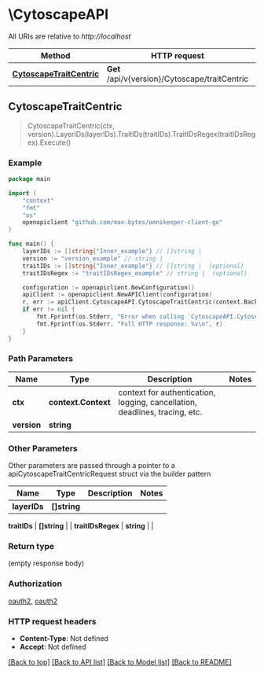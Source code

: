 # \CytoscapeAPI

All URIs are relative to *http://localhost*

Method | HTTP request | Description
------------- | ------------- | -------------
[**CytoscapeTraitCentric**](CytoscapeAPI.md#CytoscapeTraitCentric) | **Get** /api/v{version}/Cytoscape/traitCentric | 



## CytoscapeTraitCentric

> CytoscapeTraitCentric(ctx, version).LayerIDs(layerIDs).TraitIDs(traitIDs).TraitIDsRegex(traitIDsRegex).Execute()



### Example

```go
package main

import (
    "context"
    "fmt"
    "os"
    openapiclient "github.com/max-bytes/omnikeeper-client-go"
)

func main() {
    layerIDs := []string{"Inner_example"} // []string | 
    version := "version_example" // string | 
    traitIDs := []string{"Inner_example"} // []string |  (optional)
    traitIDsRegex := "traitIDsRegex_example" // string |  (optional)

    configuration := openapiclient.NewConfiguration()
    apiClient := openapiclient.NewAPIClient(configuration)
    r, err := apiClient.CytoscapeAPI.CytoscapeTraitCentric(context.Background(), version).LayerIDs(layerIDs).TraitIDs(traitIDs).TraitIDsRegex(traitIDsRegex).Execute()
    if err != nil {
        fmt.Fprintf(os.Stderr, "Error when calling `CytoscapeAPI.CytoscapeTraitCentric``: %v\n", err)
        fmt.Fprintf(os.Stderr, "Full HTTP response: %v\n", r)
    }
}
```

### Path Parameters


Name | Type | Description  | Notes
------------- | ------------- | ------------- | -------------
**ctx** | **context.Context** | context for authentication, logging, cancellation, deadlines, tracing, etc.
**version** | **string** |  | 

### Other Parameters

Other parameters are passed through a pointer to a apiCytoscapeTraitCentricRequest struct via the builder pattern


Name | Type | Description  | Notes
------------- | ------------- | ------------- | -------------
 **layerIDs** | **[]string** |  | 

 **traitIDs** | **[]string** |  | 
 **traitIDsRegex** | **string** |  | 

### Return type

 (empty response body)

### Authorization

[oauth2](../README.md#oauth2), [oauth2](../README.md#oauth2)

### HTTP request headers

- **Content-Type**: Not defined
- **Accept**: Not defined

[[Back to top]](#) [[Back to API list]](../README.md#documentation-for-api-endpoints)
[[Back to Model list]](../README.md#documentation-for-models)
[[Back to README]](../README.md)

